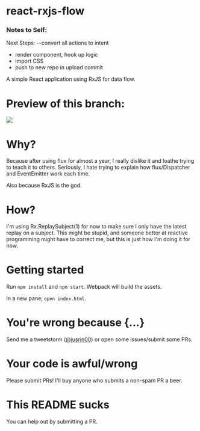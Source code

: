# react-rxjs-flow



### Notes to Self: 
  Next Steps:
  --convert all actions to intent

  - render component, hook up logic
  - import CSS
  - push to new repo in upload commit










A simple React application using RxJS for data flow.


# Preview of this branch:

![](https://s3.amazonaws.com/f.cl.ly/items/2u3h0J3h1n2A0y3b1U45/Image%202015-04-25%20at%205.57.40%20PM.png)


# Why?

Because after using flux for almost a year, I really dislike it and loathe trying to teach it to others. Seriously, I hate trying to explain how flux/Dispatcher and EventEmitter work each time.

Also because RxJS is the god.


# How?

I'm using Rx.ReplaySubject(1) for now to make sure I only have the latest replay on a subject. This might be stupid, and someone better at reactive programming might have to correct me, but this is just how I'm doing it for now.


# Getting started

Run `npm install` and `npm start`. Webpack will build the assets.

In a new pane, `open index.html`.


# You're wrong because {...}

Send me a tweetstorm ([@jusrin00](http://twitter.com/jusrin00)) or open some issues/submit some PRs.


# Your code is awful/wrong

Please submit PRs! I'll buy anyone who submits a non-spam PR a beer.


# This README sucks

You can help out by submitting a PR.
